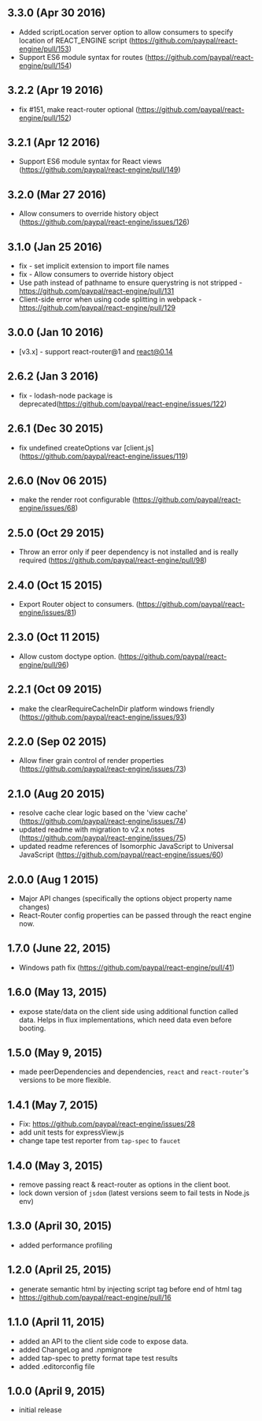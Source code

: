 ## 3.3.0 (Apr 30 2016)
* Added scriptLocation server option to allow consumers to specify location of REACT_ENGINE script (https://github.com/paypal/react-engine/pull/153)
* Support ES6 module syntax for routes (https://github.com/paypal/react-engine/pull/154)

## 3.2.2 (Apr 19 2016)

* fix #151, make react-router optional (https://github.com/paypal/react-engine/pull/152)

## 3.2.1 (Apr 12 2016)

* Support ES6 module syntax for React views (https://github.com/paypal/react-engine/pull/149)

## 3.2.0 (Mar 27 2016)

* Allow consumers to override history object  (https://github.com/paypal/react-engine/issues/126)

## 3.1.0 (Jan 25 2016)

* fix - set implicit extension to import file names
* fix - Allow consumers to override history object
* Use path instead of pathname to ensure querystring is not stripped - https://github.com/paypal/react-engine/pull/131
* Client-side error when using code splitting in webpack - https://github.com/paypal/react-engine/pull/129

## 3.0.0 (Jan 10 2016)

* [v3.x] - support react-router@1 and react@0.14

## 2.6.2 (Jan 3 2016)

* fix - lodash-node package is deprecated(https://github.com/paypal/react-engine/issues/122)

## 2.6.1 (Dec 30 2015)

* fix undefined createOptions var [client.js] (https://github.com/paypal/react-engine/issues/119)

## 2.6.0 (Nov 06 2015)

* make the render root configurable (https://github.com/paypal/react-engine/issues/68)

## 2.5.0 (Oct 29 2015)

* Throw an error only if peer dependency is not installed and is really required (https://github.com/paypal/react-engine/pull/98)

## 2.4.0 (Oct 15 2015)

* Export Router object to consumers. (https://github.com/paypal/react-engine/issues/81)

## 2.3.0 (Oct 11 2015)

* Allow custom doctype option. (https://github.com/paypal/react-engine/pull/96)

## 2.2.1 (Oct 09 2015)

* make the clearRequireCacheInDir platform windows friendly (https://github.com/paypal/react-engine/issues/93)

## 2.2.0 (Sep 02 2015)

* Allow finer grain control of render properties (https://github.com/paypal/react-engine/issues/73)

## 2.1.0 (Aug 20 2015)

* resolve cache clear logic based on the 'view cache' (https://github.com/paypal/react-engine/issues/74)
* updated readme with migration to v2.x notes (https://github.com/paypal/react-engine/issues/75)
* updated readme references of Isomorphic JavaScript to Universal JavaScript (https://github.com/paypal/react-engine/issues/60)

## 2.0.0 (Aug 1 2015)

* Major API changes (specifically the options object property name changes)
* React-Router config properties can be passed through the react engine now.

## 1.7.0 (June 22, 2015)

* Windows path fix (https://github.com/paypal/react-engine/pull/41)

## 1.6.0 (May 13, 2015)

* expose state/data on the client side using additional function called data. Helps in flux implementations, which need data even before booting.

## 1.5.0 (May 9, 2015)

* made peerDependencies and dependencies, `react` and `react-router`'s versions to be more flexible.

## 1.4.1 (May 7, 2015)

* Fix: https://github.com/paypal/react-engine/issues/28
* add unit tests for expressView.js
* change tape test reporter from `tap-spec` to `faucet`

## 1.4.0 (May 3, 2015)

* remove passing react & react-router as options in the client boot.
* lock down version of `jsdom` (latest versions seem to fail tests in Node.js env)

## 1.3.0 (April 30, 2015)

* added performance profiling

## 1.2.0 (April 25, 2015)

* generate semantic html by injecting script tag before end of html tag
* https://github.com/paypal/react-engine/pull/16

## 1.1.0 (April 11, 2015)

* added an API to the client side code to expose data.
* added ChangeLog and .npmignore
* added tap-spec to pretty format tape test results
* added .editorconfig file

## 1.0.0 (April 9, 2015)

* initial release
